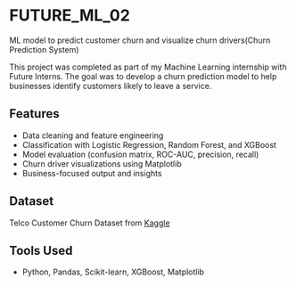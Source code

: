 # FUTURE_ML_02
ML model to predict customer churn and visualize churn drivers(Churn Prediction System)

This project was completed as part of my Machine Learning internship with Future Interns. The goal was to develop a churn prediction model to help businesses identify customers likely to leave a service.

## Features
- Data cleaning and feature engineering
- Classification with Logistic Regression, Random Forest, and XGBoost
- Model evaluation (confusion matrix, ROC-AUC, precision, recall)
- Churn driver visualizations using Matplotlib
- Business-focused output and insights

## Dataset
Telco Customer Churn Dataset from [Kaggle](https://www.kaggle.com/datasets/blastchar/telco-customer-churn)

##  Tools Used
- Python, Pandas, Scikit-learn, XGBoost, Matplotlib

